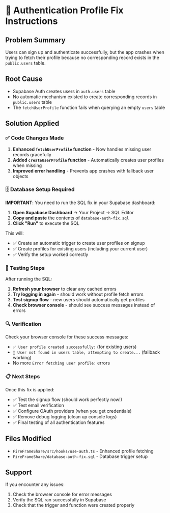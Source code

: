 # 🔧 Authentication Profile Fix Instructions

## Problem Summary
Users can sign up and authenticate successfully, but the app crashes when trying to fetch their profile because no corresponding record exists in the `public.users` table.

## Root Cause
- Supabase Auth creates users in `auth.users` table
- No automatic mechanism existed to create corresponding records in `public.users` table
- The `fetchUserProfile` function fails when querying an empty `users` table

## Solution Applied

### ✅ Code Changes Made
1. **Enhanced `fetchUserProfile` function** - Now handles missing user records gracefully
2. **Added `createUserProfile` function** - Automatically creates user profiles when missing
3. **Improved error handling** - Prevents app crashes with fallback user objects

### 🗄️ Database Setup Required

**IMPORTANT**: You need to run the SQL fix in your Supabase dashboard:

1. **Open Supabase Dashboard** → Your Project → SQL Editor
2. **Copy and paste** the contents of `database-auth-fix.sql`
3. **Click "Run"** to execute the SQL

This will:
- ✅ Create an automatic trigger to create user profiles on signup
- ✅ Create profiles for existing users (including your current user)
- ✅ Verify the setup worked correctly

### 🧪 Testing Steps

After running the SQL:

1. **Refresh your browser** to clear any cached errors
2. **Try logging in again** - should work without profile fetch errors
3. **Test signup flow** - new users should automatically get profiles
4. **Check browser console** - should see success messages instead of errors

### 🔍 Verification

Check your browser console for these success messages:
- `✅ User profile created successfully:` (for existing users)
- `🔄 User not found in users table, attempting to create...` (fallback working)
- No more `Error fetching user profile:` errors

### 📋 Next Steps

Once this fix is applied:
- ✅ Test the signup flow (should work perfectly now!)
- ✅ Test email verification 
- ✅ Configure OAuth providers (when you get credentials)
- ✅ Remove debug logging (clean up console logs)
- ✅ Final testing of all authentication features

## Files Modified
- `FireFrameShare/src/hooks/use-auth.ts` - Enhanced profile fetching
- `FireFrameShare/database-auth-fix.sql` - Database trigger setup

## Support
If you encounter any issues:
1. Check the browser console for error messages
2. Verify the SQL ran successfully in Supabase
3. Check that the trigger and function were created properly

